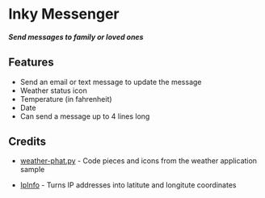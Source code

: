 # Inky Messenger 

##### _Send messages to family or loved ones_

## Features
- Send an email or text message to update the message
- Weather status icon
- Temperature (in fahrenheit)
- Date
- Can send a message up to 4 lines long
  
## Credits
- [weather-phat.py] - Code pieces and icons from the weather application sample
- [IpInfo] - Turns IP addresses into latitute and longitute coordinates



   [weather-phat.py]: <https://github.com/pimoroni/inky/blob/master/examples/phat/weather-phat.py>
   [IpInfo]: <https://ipinfo.io/>

